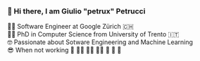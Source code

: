 ###  👋 Hi there, I am Giulio "petrux" Petrucci

👨‍💻 Software Engineer at Google Zürich 🇨🇭  
👨‍🎓 PhD in Computer Science from University of Trento 🇮🇹  
🤓 Passionate about Sotware Engineering and Machine Learning  
😎 When not working 🚴 🏊‍♂️ 🏃‍♂️ 🤸‍♂️ 🥾 🎸 📖  
